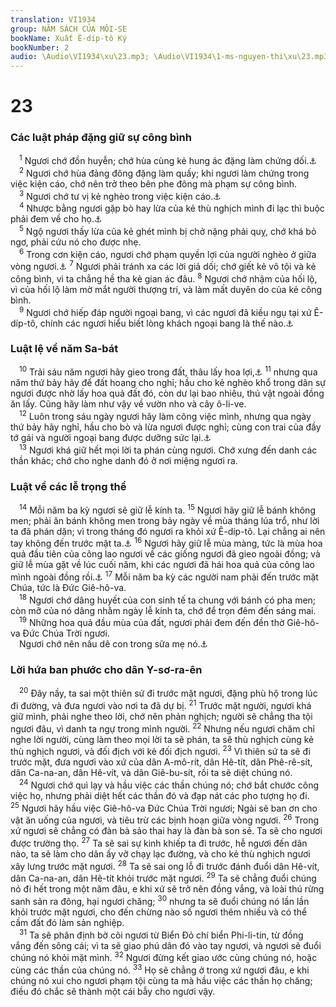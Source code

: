 ```yaml
---
translation: VI1934
group: NĂM SÁCH CỦA MÔI-SE
bookName: Xuất Ê-díp-tô Ký 
bookNumber: 2
audio: \Audio\VI1934\xu\23.mp3; \Audio\VI1934\1-ms-nguyen-thi\xu\23.mp3
---
```


<div class="title"><h1>23</h1><h3>Các luật pháp đặng giữ sự công bình</h3></div>
<span class="verse xu_23_1"> <sup>1</sup> Ngươi chớ đồn huyễn; chớ hùa cùng kẻ hung ác đặng làm chứng dối.<a data-toggle="tooltip" data-placement="bottom" title="Xu 20:16; Le 19:11-12; Phu 5:20">⚓</a><br/></span>
<span class="verse xu_23_2"> <sup>2</sup> Ngươi chớ hùa đảng đông đặng làm quấy; khi ngươi làm chứng trong việc kiện cáo, chớ nên trở theo bên phe đông mà phạm sự công bình. <br/></span>
<span class="verse xu_23_3"> <sup>3</sup> Ngươi chớ tư vị kẻ nghèo trong việc kiện cáo.<a data-toggle="tooltip" data-placement="bottom" title="Le 19:15">⚓</a><br/></span>
<span class="verse xu_23_4"> <sup>4</sup> Nhược bằng ngươi gặp bò hay lừa của kẻ thù nghịch mình đi lạc thì buộc phải đem về cho họ.<a data-toggle="tooltip" data-placement="bottom" title="Phu 22:1-4">⚓</a><br/></span>
<span class="verse xu_23_5"> <sup>5</sup> Ngộ ngươi thấy lừa của kẻ ghét mình bị chở nặng phải quỵ, chớ khá bỏ ngơ, phải cứu nó cho được nhẹ. <br/></span>
<span class="verse xu_23_6"> <sup>6</sup> Trong cơn kiện cáo, ngươi chớ phạm quyền lợi của người nghèo ở giữa vòng ngươi.<a data-toggle="tooltip" data-placement="bottom" title="Le 19:15; Phu 16:19">⚓</a></span>
<span class="verse xu_23_7"><sup>7</sup> Ngươi phải tránh xa các lời giả dối; chớ giết kẻ vô tội và kẻ công bình, vì ta chẳng hề tha kẻ gian ác đâu. </span>
<span class="verse xu_23_8"><sup>8</sup> Ngươi chớ nhậm của hối lộ, vì của hối lộ làm mờ mắt người thượng trí, và làm mất duyên do của kẻ công bình. <br/></span>
<span class="verse xu_23_9"> <sup>9</sup> Ngươi chớ hiếp đáp người ngoại bang, vì các ngươi đã kiều ngụ tại xứ Ê-díp-tô, chính các ngươi hiểu biết lòng khách ngoại bang là thế nào.<a data-toggle="tooltip" data-placement="bottom" title="Xu 22:21; Le 19:33-34; Phu 24:17-18; 27:19">⚓</a><br/></span>
<div class="title"><h3>Luật lệ về năm Sa-bát</h3></div>
<span class="verse xu_23_10"> <sup>10</sup> Trải sáu năm ngươi hãy gieo trong đất, thâu lấy hoa lợi,<a data-toggle="tooltip" data-placement="bottom" title="Le 25:1-7">⚓</a></span>
<span class="verse xu_23_11"><sup>11</sup> nhưng qua năm thứ bảy hãy để đất hoang cho nghỉ; hầu cho kẻ nghèo khổ trong dân sự ngươi được nhờ lấy hoa quả đất đó, còn dư lại bao nhiêu, thú vật ngoài đồng ăn lấy. Cũng hãy làm như vậy về vườn nho và cây ô-li-ve. <br/></span>
<span class="verse xu_23_12"> <sup>12</sup> Luôn trong sáu ngày ngươi hãy làm công việc mình, nhưng qua ngày thứ bảy hãy nghỉ, hầu cho bò và lừa ngươi được nghỉ; cùng con trai của đầy tớ gái và người ngoại bang được dưỡng sức lại.<a data-toggle="tooltip" data-placement="bottom" title="Xu 20:9-11; 31:15; 34:21; 35:2; Le 23:3; Phu 5:13-14">⚓</a><br/></span>
<span class="verse xu_23_13"> <sup>13</sup> Ngươi khá giữ hết mọi lời ta phán cùng ngươi. Chớ xưng đến danh các thần khác; chớ cho nghe danh đó ở nơi miệng ngươi ra. <br/></span>
<div class="title"><h3>Luật về các lễ trọng thể</h3></div>
<span class="verse xu_23_14"> <sup>14</sup> Mỗi năm ba kỳ ngươi sẽ giữ lễ kính ta. </span>
<span class="verse xu_23_15"><sup>15</sup> Ngươi hãy giữ lễ bánh không men; phải ăn bánh không men trong bảy ngày về mùa tháng lúa trổ, như lời ta đã phán dặn; vì trong tháng đó ngươi ra khỏi xứ Ê-díp-tô. Lại chẳng ai nên tay không đến trước mặt ta.<a data-toggle="tooltip" data-placement="bottom" title="Xu 12:14-20; Le 23:6-8; Dan 28:17-25">⚓</a></span>
<span class="verse xu_23_16"><sup>16</sup> Ngươi hãy giữ lễ mùa màng, tức là mùa hoa quả đầu tiên của công lao ngươi về các giống ngươi đã gieo ngoài đồng; và giữ lễ mùa gặt về lúc cuối năm, khi các ngươi đã hái hoa quả của công lao mình ngoài đồng rồi.<a data-toggle="tooltip" data-placement="bottom" title="Le 23:15-21,39-43; Dan 28:26-31">⚓</a></span>
<span class="verse xu_23_17"><sup>17</sup> Mỗi năm ba kỳ các người nam phải đến trước mặt Chúa, tức là Đức Giê-hô-va. <br/></span>
<span class="verse xu_23_18"> <sup>18</sup> Ngươi chớ dâng huyết của con sinh tế ta chung với bánh có pha men; còn mỡ của nó dâng nhằm ngày lễ kính ta, chớ để trọn đêm đến sáng mai. <br/></span>
<span class="verse xu_23_19"> <sup>19</sup> Những hoa quả đầu mùa của đất, ngươi phải đem đến đền thờ Giê-hô-va Đức Chúa Trời ngươi. <br/> Ngươi chớ nên nấu dê con trong sữa mẹ nó.<a data-toggle="tooltip" data-placement="bottom" title="Phu 26:2; Xu 34:26; Phu 14:21">⚓</a><br/></span>
<div class="title"><h3>Lời hứa ban phước cho dân Y-sơ-ra-ên</h3></div>
<span class="verse xu_23_20"> <sup>20</sup> Đây nầy, ta sai một thiên sứ đi trước mặt ngươi, đặng phù hộ trong lúc đi đường, và đưa ngươi vào nơi ta đã dự bị. </span>
<span class="verse xu_23_21"><sup>21</sup> Trước mặt người, ngươi khá giữ mình, phải nghe theo lời, chớ nên phản nghịch; người sẽ chẳng tha tội ngươi đâu, vì danh ta ngự trong mình người. </span>
<span class="verse xu_23_22"><sup>22</sup> Nhưng nếu ngươi chăm chỉ nghe lời người, cùng làm theo mọi lời ta sẽ phán, ta sẽ thù nghịch cùng kẻ thù nghịch ngươi, và đối địch với kẻ đối địch ngươi. </span>
<span class="verse xu_23_23"><sup>23</sup> Vì thiên sứ ta sẽ đi trước mặt, đưa ngươi vào xứ của dân A-mô-rít, dân Hê-tít, dân Phê-rê-sít, dân Ca-na-an, dân Hê-vít, và dân Giê-bu-sít, rồi ta sẽ diệt chúng nó. <br/></span>
<span class="verse xu_23_24"> <sup>24</sup> Ngươi chớ quì lạy và hầu việc các thần chúng nó; chớ bắt chước công việc họ, nhưng phải diệt hết các thần đó và đạp nát các pho tượng họ đi. </span>
<span class="verse xu_23_25"><sup>25</sup> Ngươi hãy hầu việc Giê-hô-va Đức Chúa Trời ngươi; Ngài sẽ ban ơn cho vật ăn uống của ngươi, và tiêu trừ các bịnh hoạn giữa vòng ngươi. </span>
<span class="verse xu_23_26"><sup>26</sup> Trong xứ ngươi sẽ chẳng có đàn bà sảo thai hay là đàn bà son sẻ. Ta sẽ cho ngươi được trường thọ. </span>
<span class="verse xu_23_27"><sup>27</sup> Ta sẽ sai sự kinh khiếp ta đi trước, hễ ngươi đến dân nào, ta sẽ làm cho dân ấy vỡ chạy lạc đường, và cho kẻ thù nghịch ngươi xây lưng trước mặt ngươi. </span>
<span class="verse xu_23_28"><sup>28</sup> Ta sẽ sai ong lỗ đi trước đánh đuổi dân Hê-vít, dân Ca-na-an, dân Hê-tít khỏi trước mặt ngươi. </span>
<span class="verse xu_23_29"><sup>29</sup> Ta sẽ chẳng đuổi chúng nó đi hết trong một năm đâu, e khi xứ sẽ trở nên đồng vắng, và loài thú rừng sanh sản ra đông, hại ngươi chăng; </span>
<span class="verse xu_23_30"><sup>30</sup> nhưng ta sẽ đuổi chúng nó lần lần khỏi trước mặt ngươi, cho đến chừng nào số ngươi thêm nhiều và có thể cầm đất đó làm sản nghiệp. <br/></span>
<span class="verse xu_23_31"> <sup>31</sup> Ta sẽ phân định bờ cõi ngươi từ Biển Đỏ chí biển Phi-li-tin, từ đồng vắng đến sông cái; vì ta sẽ giao phú dân đó vào tay ngươi, và ngươi sẽ đuổi chúng nó khỏi mặt mình. </span>
<span class="verse xu_23_32"><sup>32</sup> Ngươi đừng kết giao ước cùng chúng nó, hoặc cùng các thần của chúng nó. </span>
<span class="verse xu_23_33"><sup>33</sup> Họ sẽ chẳng ở trong xứ ngươi đâu, e khi chúng nó xui cho ngươi phạm tội cùng ta mà hầu việc các thần họ chăng; điều đó chắc sẽ thành một cái bẫy cho ngươi vậy. <br/></span>
